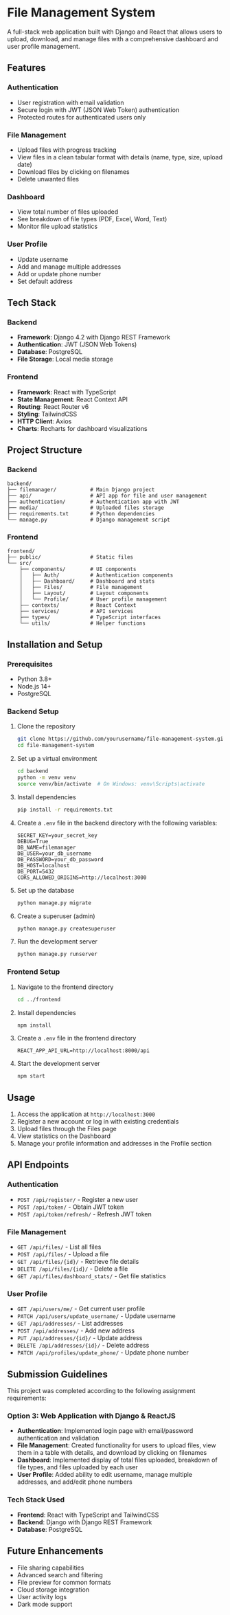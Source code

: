 # File Management System

A full-stack web application built with Django and React that allows users to upload, download, and manage files with a comprehensive dashboard and user profile management.

## Features

### Authentication
- User registration with email validation
- Secure login with JWT (JSON Web Token) authentication
- Protected routes for authenticated users only

### File Management
- Upload files with progress tracking
- View files in a clean tabular format with details (name, type, size, upload date)
- Download files by clicking on filenames
- Delete unwanted files

### Dashboard
- View total number of files uploaded
- See breakdown of file types (PDF, Excel, Word, Text)
- Monitor file upload statistics

### User Profile
- Update username
- Add and manage multiple addresses
- Add or update phone number
- Set default address

## Tech Stack

### Backend
- **Framework**: Django 4.2 with Django REST Framework
- **Authentication**: JWT (JSON Web Tokens)
- **Database**: PostgreSQL
- **File Storage**: Local media storage

### Frontend
- **Framework**: React with TypeScript
- **State Management**: React Context API
- **Routing**: React Router v6
- **Styling**: TailwindCSS
- **HTTP Client**: Axios
- **Charts**: Recharts for dashboard visualizations

## Project Structure

### Backend
```
backend/
├── filemanager/           # Main Django project
├── api/                   # API app for file and user management
├── authentication/        # Authentication app with JWT
├── media/                 # Uploaded files storage
├── requirements.txt       # Python dependencies
└── manage.py              # Django management script
```

### Frontend
```
frontend/
├── public/                # Static files
└── src/
    ├── components/        # UI components
    │   ├── Auth/          # Authentication components
    │   ├── Dashboard/     # Dashboard and stats
    │   ├── Files/         # File management
    │   ├── Layout/        # Layout components
    │   └── Profile/       # User profile management
    ├── contexts/          # React Context
    ├── services/          # API services
    ├── types/             # TypeScript interfaces
    └── utils/             # Helper functions
```

## Installation and Setup

### Prerequisites
- Python 3.8+
- Node.js 14+
- PostgreSQL

### Backend Setup
1. Clone the repository
   ```bash
   git clone https://github.com/yourusername/file-management-system.git
   cd file-management-system
   ```

2. Set up a virtual environment
   ```bash
   cd backend
   python -m venv venv
   source venv/bin/activate  # On Windows: venv\Scripts\activate
   ```

3. Install dependencies
   ```bash
   pip install -r requirements.txt
   ```

4. Create a `.env` file in the backend directory with the following variables:
   ```
   SECRET_KEY=your_secret_key
   DEBUG=True
   DB_NAME=filemanager
   DB_USER=your_db_username
   DB_PASSWORD=your_db_password
   DB_HOST=localhost
   DB_PORT=5432
   CORS_ALLOWED_ORIGINS=http://localhost:3000
   ```

5. Set up the database
   ```bash
   python manage.py migrate
   ```

6. Create a superuser (admin)
   ```bash
   python manage.py createsuperuser
   ```

7. Run the development server
   ```bash
   python manage.py runserver
   ```

### Frontend Setup
1. Navigate to the frontend directory
   ```bash
   cd ../frontend
   ```

2. Install dependencies
   ```bash
   npm install
   ```

3. Create a `.env` file in the frontend directory
   ```
   REACT_APP_API_URL=http://localhost:8000/api
   ```

4. Start the development server
   ```bash
   npm start
   ```

## Usage

1. Access the application at `http://localhost:3000`
2. Register a new account or log in with existing credentials
3. Upload files through the Files page
4. View statistics on the Dashboard
5. Manage your profile information and addresses in the Profile section

## API Endpoints

### Authentication
- `POST /api/register/` - Register a new user
- `POST /api/token/` - Obtain JWT token
- `POST /api/token/refresh/` - Refresh JWT token

### File Management
- `GET /api/files/` - List all files
- `POST /api/files/` - Upload a file
- `GET /api/files/{id}/` - Retrieve file details
- `DELETE /api/files/{id}/` - Delete a file
- `GET /api/files/dashboard_stats/` - Get file statistics

### User Profile
- `GET /api/users/me/` - Get current user profile
- `PATCH /api/users/update_username/` - Update username
- `GET /api/addresses/` - List addresses
- `POST /api/addresses/` - Add new address
- `PUT /api/addresses/{id}/` - Update address
- `DELETE /api/addresses/{id}/` - Delete address
- `PATCH /api/profiles/update_phone/` - Update phone number

## Submission Guidelines

This project was completed according to the following assignment requirements:

### Option 3: Web Application with Django & ReactJS
- **Authentication**: Implemented login page with email/password authentication and validation
- **File Management**: Created functionality for users to upload files, view them in a table with details, and download by clicking on filenames
- **Dashboard**: Implemented display of total files uploaded, breakdown of file types, and files uploaded by each user
- **User Profile**: Added ability to edit username, manage multiple addresses, and add/edit phone numbers

### Tech Stack Used
- **Frontend**: React with TypeScript and TailwindCSS
- **Backend**: Django with Django REST Framework
- **Database**: PostgreSQL

## Future Enhancements

- File sharing capabilities
- Advanced search and filtering
- File preview for common formats
- Cloud storage integration
- User activity logs
- Dark mode support
